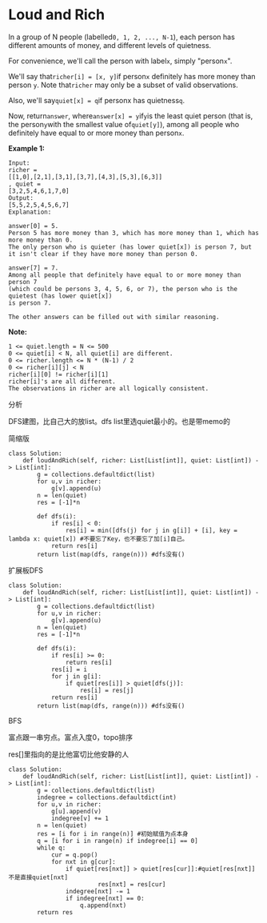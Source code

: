 # Loud and Rich

In a group of N people \(labelled`0, 1, 2, ..., N-1`\), each person has different amounts of money, and different levels of quietness.

For convenience, we'll call the person with label`x`, simply "person`x`".

We'll say that`richer[i] = [x, y]`if person`x` definitely has more money than person `y`. Note that`richer` may only be a subset of valid observations.

Also, we'll say`quiet[x] = q`if personx has quietness`q`.

Now, return`answer`, where`answer[x] = y`if`y`is the least quiet person \(that is, the person`y`with the smallest value of`quiet[y]`\), among all people who definitely have equal to or more money than person`x`.

**Example 1:**

```text
Input: 
richer = 
[[1,0],[2,1],[3,1],[3,7],[4,3],[5,3],[6,3]]
, quiet = 
[3,2,5,4,6,1,7,0]
Output: 
[5,5,2,5,4,5,6,7]
Explanation: 

answer[0] = 5.
Person 5 has more money than 3, which has more money than 1, which has more money than 0.
The only person who is quieter (has lower quiet[x]) is person 7, but
it isn't clear if they have more money than person 0.

answer[7] = 7.
Among all people that definitely have equal to or more money than person 7
(which could be persons 3, 4, 5, 6, or 7), the person who is the quietest (has lower quiet[x])
is person 7.

The other answers can be filled out with similar reasoning.
```

**Note:**

```text
1 <= quiet.length = N <= 500
0 <= quiet[i] < N, all quiet[i] are different.
0 <= richer.length <= N * (N-1) / 2
0 <= richer[i][j] < N
richer[i][0] != richer[i][1]
richer[i]'s are all different.
The observations in richer are all logically consistent.
```

分析

DFS建图，比自己大的放list。dfs list里选quiet最小的。也是带memo的

简缩版

```text
class Solution:
    def loudAndRich(self, richer: List[List[int]], quiet: List[int]) -> List[int]:
        g = collections.defaultdict(list)
        for u,v in richer:
            g[v].append(u)
        n = len(quiet)
        res = [-1]*n

        def dfs(i):
            if res[i] < 0:            
                res[i] = min([dfs(j) for j in g[i]] + [i], key = lambda x: quiet[x]) #不要忘了Key，也不要忘了加[i]自己。
            return res[i]
        return list(map(dfs, range(n))) #dfs没有()
```

扩展板DFS

```text
class Solution:
    def loudAndRich(self, richer: List[List[int]], quiet: List[int]) -> List[int]:
        g = collections.defaultdict(list)
        for u,v in richer:
            g[v].append(u)
        n = len(quiet)
        res = [-1]*n

        def dfs(i):
            if res[i] >= 0: 
                return res[i]
            res[i] = i
            for j in g[i]:
                if quiet[res[i]] > quiet[dfs(j)]:
                    res[i] = res[j]
            return res[i]
        return list(map(dfs, range(n))) #dfs没有()
```

BFS

富点跟一串穷点。富点入度0，topo排序

res\[\]里指向的是比他富切比他安静的人

```text
class Solution:
    def loudAndRich(self, richer: List[List[int]], quiet: List[int]) -> List[int]:
        g = collections.defaultdict(list)
        indegree = collections.defaultdict(int)
        for u,v in richer:
            g[u].append(v)
            indegree[v] += 1
        n = len(quiet)
        res = [i for i in range(n)] #初始赋值为点本身
        q = [i for i in range(n) if indegree[i] == 0]
        while q:
            cur = q.pop()
            for nxt in g[cur]:
                if quiet[res[nxt]] > quiet[res[cur]]:#quiet[res[nxt]]  不是直接quiet[nxt] 
                         res[nxt] = res[cur]
                indegree[nxt] -= 1
                if indegree[nxt] == 0:
                    q.append(nxt)
        return res
```

